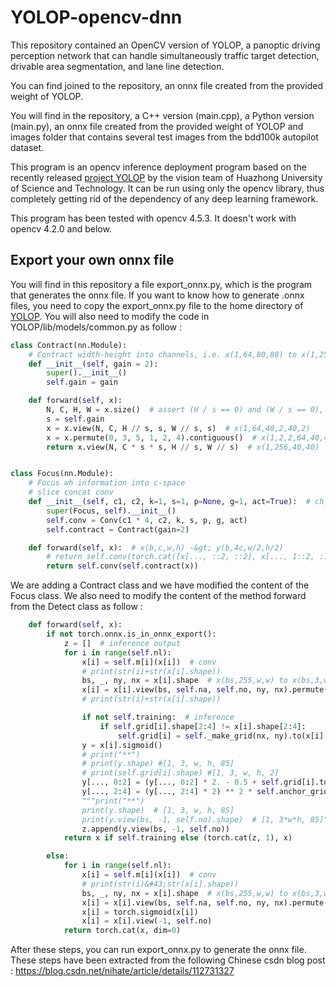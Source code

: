 # YOLOP-opencv-dnn
This repository contained an OpenCV version of YOLOP, a panoptic driving perception network that can handle simultaneously traffic target detection, drivable area segmentation, and lane line detection.

You can find joined to the repository, an onnx file created from the provided weight of YOLOP.

You will find in the repository, a C++ version (main.cpp), a Python version (main.py), an onnx file created from the provided weight of YOLOP and images folder that contains several test images from the bdd100k autopilot dataset.

This program is an opencv inference deployment program based on the recently released [project YOLOP](https://github.com/hustvl/YOLOP) by the vision team of Huazhong University of Science and Technology.
It can be run using only the opencv library, thus completely getting rid of the dependency of any deep learning framework.

This program has been tested with opencv 4.5.3. It doesn't work with opencv 4.2.0 and below.

## Export your own onnx file
You will find in this repository a file export_onnx.py, which is the program that generates the onnx file. If you want to know how to generate .onnx files, you need to copy the export_onnx.py file to the home directory of [YOLOP](https://github.com/hustvl/YOLOP).
You will also need to modify the code in YOLOP/lib/models/common.py as follow :
~~~python
class Contract(nn.Module):
    # Contract width-height into channels, i.e. x(1,64,80,80) to x(1,256,40,40)
    def __init__(self, gain = 2):
        super().__init__()
        self.gain = gain

    def forward(self, x):
        N, C, H, W = x.size()  # assert (H / s == 0) and (W / s == 0), 'Indivisible gain'
        s = self.gain
        x = x.view(N, C, H // s, s, W // s, s)  # x(1,64,40,2,40,2)
        x = x.permute(0, 3, 5, 1, 2, 4).contiguous()  # x(1,2,2,64,40,40)
        return x.view(N, C * s * s, H // s, W // s)  # x(1,256,40,40)


class Focus(nn.Module):
    # Focus wh information into c-space
    # slice concat conv
    def __init__(self, c1, c2, k=1, s=1, p=None, g=1, act=True):  # ch_in, ch_out, kernel, stride, padding, groups
        super(Focus, self).__init__()
        self.conv = Conv(c1 * 4, c2, k, s, p, g, act)
        self.contract = Contract(gain=2)

    def forward(self, x):  # x(b,c,w,h) -&gt; y(b,4c,w/2,h/2)
        # return self.conv(torch.cat([x[..., ::2, ::2], x[..., 1::2, ::2], x[..., ::2, 1::2], x[..., 1::2, 1::2]], 1))
        return self.conv(self.contract(x))
~~~
We are adding a Contract class and we have modified the content of the Focus class.
We also need to modify the content of the method forward from the Detect class as follow :
~~~python
    def forward(self, x):
        if not torch.onnx.is_in_onnx_export():
            z = []  # inference output
            for i in range(self.nl):
                x[i] = self.m[i](x[i])  # conv
                # print(str(i)+str(x[i].shape))
                bs, _, ny, nx = x[i].shape  # x(bs,255,w,w) to x(bs,3,w,w,85)
                x[i] = x[i].view(bs, self.na, self.no, ny, nx).permute(0, 1, 3, 4, 2).contiguous()
                # print(str(i)+str(x[i].shape))

                if not self.training:  # inference
                    if self.grid[i].shape[2:4] != x[i].shape[2:4]:
                        self.grid[i] = self._make_grid(nx, ny).to(x[i].device)
                y = x[i].sigmoid()
                # print("**")
                # print(y.shape) #[1, 3, w, h, 85]
                # print(self.grid[i].shape) #[1, 3, w, h, 2]
                y[..., 0:2] = (y[..., 0:2] * 2. - 0.5 + self.grid[i].to(x[i].device)) * self.stride[i]  # xy
                y[..., 2:4] = (y[..., 2:4] * 2) ** 2 * self.anchor_grid[i]  # wh
                """print("**")
                print(y.shape)  # [1, 3, w, h, 85]
                print(y.view(bs, -1, self.no).shape)  # [1, 3*w*h, 85]"""
                z.append(y.view(bs, -1, self.no))
            return x if self.training else (torch.cat(z, 1), x)

        else:
            for i in range(self.nl):
                x[i] = self.m[i](x[i])  # conv
                # print(str(i)&#43;str(x[i].shape))
                bs, _, ny, nx = x[i].shape  # x(bs,255,w,w) to x(bs,3,w,w,85)
                x[i] = x[i].view(bs, self.na, self.no, ny, nx).permute(0, 1, 3, 4, 2).contiguous()
                x[i] = torch.sigmoid(x[i])
                x[i] = x[i].view(-1, self.no)
            return torch.cat(x, dim=0)
~~~
After these steps, you can run export_onnx.py to generate the onnx file.
These steps have been extracted from the following Chinese csdn blog post : https://blog.csdn.net/nihate/article/details/112731327

